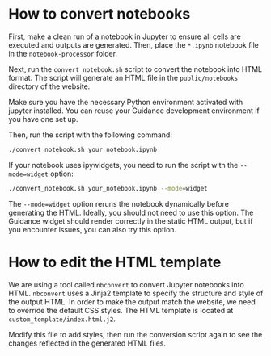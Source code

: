 # How to convert notebooks
First, make a clean run of a notebook in Jupyter to ensure all cells are executed and outputs are generated. Then, place the `*.ipynb` notebook file in the `notebook-processor` folder.

Next, run the `convert_notebook.sh` script to convert the notebook into HTML format. The script will generate an HTML file in the `public/notebooks` directory of the website.

Make sure you have the necessary Python environment activated with jupyter installed. You can reuse your Guidance development environment if you have one set up.

Then, run the script with the following command:

```bash
./convert_notebook.sh your_notebook.ipynb
```

If your notebook uses ipywidgets, you need to run the script with the `--mode=widget` option:

```bash
./convert_notebook.sh your_notebook.ipynb --mode=widget
```

The `--mode=widget` option reruns the notebook dynamically before generating the HTML. Ideally, you should not need to use this option. The Guidance widget should render correctly in the static HTML output, but if you encounter issues, you can also try this option.


# How to edit the HTML template

We are using a tool called `nbconvert` to convert Jupyter notebooks into HTML. `nbconvert` uses a Jinja2 template to specify the structure and style of the output HTML. In order to make the output match the website, we need to override the default CSS styles. The HTML template is located at `custom_template/index.html.j2`.

Modify this file to add styles, then run the conversion script again to see the changes reflected in the generated HTML files.